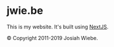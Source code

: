 # jwie.be

This is my website. It's built using [NextJS](http://nextjs.org).

&copy; Copyright 2011-2019 Josiah Wiebe.
